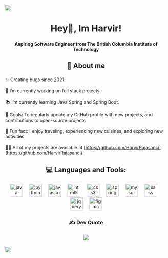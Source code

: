 <img src="https://user-images.githubusercontent.com/73097560/115834477-dbab4500-a447-11eb-908a-139a6edaec5c.gif">

###

<h1 align="center">Hey👋, Im Harvir!</h1>

###

<h4 align="center">Aspiring Software Engineer from The British Columbia Institute of Technology</h4>

###

<h2 align="center">💫 About me</h3>

###

<p align="left">

✨ Creating bugs since 2021.<br><br>
🔭 I’m currently working on full stack projects.<br><br>
📚 I’m currently learning Java Spring and Spring Boot.<br><br>
🎯 Goals: To regularly update my GitHub profile with new projects, and contributions to open-source projects<br><br>
🎲 Fun fact: I enjoy traveling, experiencing new cuisines, and exploring new activities<br><br>
👨‍💻 All of my projects are available at [https://github.com/HarvirRajasanci](https://github.com/HarvirRajasanci)

</p>

###

<h2 align="center">💻 Languages and Tools:</h3>

###

<div align="center">
  <img src="https://cdn.jsdelivr.net/gh/devicons/devicon/icons/java/java-original.svg" height="40" alt="java logo"  />
  <img width="12" />
  <img src="https://cdn.jsdelivr.net/gh/devicons/devicon/icons/python/python-original.svg" height="40" alt="python logo"  />
  <img width="12" />
  <img src="https://cdn.jsdelivr.net/gh/devicons/devicon/icons/javascript/javascript-original.svg" height="40" alt="javascript logo"  />
  <img width="12" />
  <img src="https://cdn.jsdelivr.net/gh/devicons/devicon/icons/html5/html5-original.svg" height="40" alt="html5 logo"  />
  <img width="12" />
  <img src="https://cdn.jsdelivr.net/gh/devicons/devicon/icons/css3/css3-original.svg" height="40" alt="css3 logo"  />
  <img width="12" />
  <img src="https://cdn.jsdelivr.net/gh/devicons/devicon/icons/spring/spring-original.svg" height="40" alt="spring logo"  />
  <img width="12" />
  <img src="https://cdn.simpleicons.org/mysql/4479A1" height="40" alt="mysql logo"  />
  <img width="12" />
  <img src="https://cdn.jsdelivr.net/gh/devicons/devicon/icons/sass/sass-original.svg" height="40" alt="sass logo"  />
  <img width="12" />
  <img src="https://cdn.jsdelivr.net/gh/devicons/devicon/icons/jquery/jquery-plain-wordmark.svg" height="40" alt="jquery logo"  />
  <img width="12" />
  <img src="https://cdn.jsdelivr.net/gh/devicons/devicon/icons/figma/figma-original.svg" height="40" alt="figma logo"  />
</div>

###

<h3 align="center">✍️ Dev Quote</h3>

###

<div align="center">
    <img src="https://quotes-github-readme.vercel.app/api?type=horizontal&theme=radical">
</div>

###

<img src="https://user-images.githubusercontent.com/73097560/115834477-dbab4500-a447-11eb-908a-139a6edaec5c.gif">
